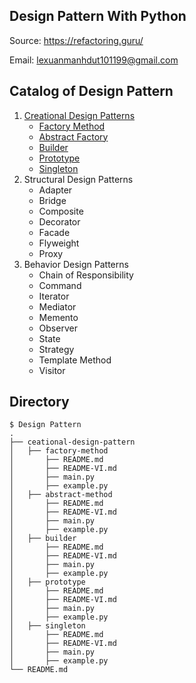 ## Design Pattern With Python

Source: https://refactoring.guru/

Email: lexuanmanhdut101199@gmail.com

## Catalog of Design Pattern

1. [Creational Design Patterns](creational-design-pattern)
    - [Factory Method](creational-design-pattern/factory-method)
    - [Abstract Factory](creational-design-pattern/abstract-factory)
    - [Builder](creational-design-pattern/builder)
    - [Prototype](creational-design-pattern/prototype)
    - [Singleton](creational-design-pattern/singleton)
2. Structural Design Patterns
    - Adapter
    - Bridge
    - Composite
    - Decorator
    - Facade
    - Flyweight
    - Proxy
3. Behavior Design Patterns
    - Chain of Responsibility
    - Command
    - Iterator
    - Mediator
    - Memento
    - Observer
    - State
    - Strategy
    - Template Method
    - Visitor

## Directory

```
$ Design Pattern
.
├── ceational-design-pattern
│   ├── factory-method
│       ├── README.md
│       ├── README-VI.md
│       ├── main.py
│       ├── example.py
│   ├── abstract-method
│       ├── README.md
│       ├── README-VI.md
│       ├── main.py
│       ├── example.py
│   ├── builder
│       ├── README.md
│       ├── README-VI.md
│       ├── main.py
│       ├── example.py
│   ├── prototype
│       ├── README.md
│       ├── README-VI.md
│       ├── main.py
│       ├── example.py
│   ├── singleton
│       ├── README.md
│       ├── README-VI.md
│       ├── main.py
│       ├── example.py
└── README.md
```

